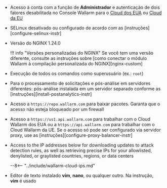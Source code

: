 * Acesso à conta com a função de **Administrador** e autenticação de dois fatores desabilitada no Console Wallarm para o [Cloud dos EUA](https://us1.my.wallarm.com/) ou [Cloud da EU](https://my.wallarm.com/)
* SELinux desativado ou configurado de acordo com as [instruções][configure-selinux-instr]
* Versão do NGINX 1.24.0

    !!! info "Versões personalizadas do NGINX"
        Se você tem uma versão diferente, consulte as instruções sobre [como conectar o módulo Wallarm à compilação personalizada do NGINX][nginx-custom]
* Execução de todos os comandos como superusuário (ex.: `root`)
* Para o processamento de solicitações e pós-análise em servidores diferentes: pós-análise instalada em um servidor separado conforme as [instruções][install-postanalytics-instr]
* Acesso a `https://repo.wallarm.com` para baixar pacotes. Garanta que o acesso não esteja bloqueado por um firewall
* Acesso a `https://us1.api.wallarm.com` para trabalhar com o Cloud Wallarm dos EUA ou a `https://api.wallarm.com` para trabalhar com o Cloud Wallarm da UE. Se o acesso só pode ser configurado via servidor proxy, use as [instruções][configure-proxy-balancer-instr]
* Access to the IP addresses below for downloading updates to attack detection rules, as well as retrieving precise IPs for your allowlisted, denylisted, or graylisted countries, regions, or data centers

    --8<-- "../include/wallarm-cloud-ips.md"
* Editor de texto instalado **vim**, **nano**, ou qualquer outro. Na instrução, **vim** é usado